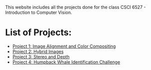 This website includes all the projects done for the class CSCI 6527 - Introduction to Computer Vision.

# List of Projects:
* [Project 1: Image Alignment and Color Compositing](p1)
* [Project 2: Hybrid Images](p2)
* [Project 3: Stereo and Depth](p3)
* [Project 4: Humpback Whale Identification Challenge](p4)
